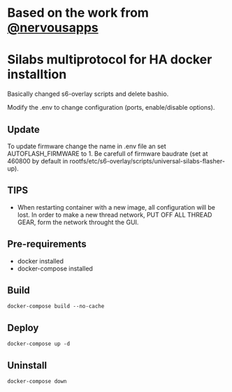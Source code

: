 # Based on the work from [@nervousapps](https://github.com/nervousapps/haDOCKERaddons/tree/master/silabs-multiprotocol/dockerCustom)

# Silabs multiprotocol for HA docker installtion

Basically changed s6-overlay scripts and delete bashio.

Modify the .env to change configuration (ports, enable/disable options).

## Update

To update firmware change the name in .env file an set AUTOFLASH_FIRMWARE to 1.
Be carefull of firmware baudrate (set at 460800 by default in rootfs/etc/s6-overlay/scripts/universal-silabs-flasher-up).

## TIPS

- When restarting container with a new image, all configuration will be lost.
In order to make a new thread network, PUT OFF ALL THREAD GEAR, form the network throught the GUI.

## Pre-requirements
- docker installed
- docker-compose installed

## Build 
```
docker-compose build --no-cache
```

## Deploy
```
docker-compose up -d
```

## Uninstall
```
docker-compose down
```
